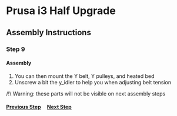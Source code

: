 # Prusa i3 Half Upgrade

## Assembly Instructions

### Step 9

#### Assembly

1. You can then mount the Y belt, Y pulleys, and heated bed
2. Unscrew a bit the y_idler to help you when adjusting belt tension

/!\ Warning: these parts will not be visible on next assembly steps


#### [Previous Step](step08.md) &nbsp;&nbsp;&nbsp; [Next Step](step10.md)